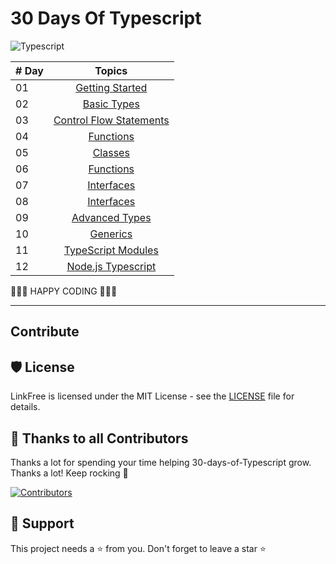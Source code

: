 # 30 Days Of Typescript

![Typescript](https://user-images.githubusercontent.com/85189857/174459576-d676e9a4-e50f-4f00-94fd-999d5b702df0.png)

| # Day |                                              Topics                                              |
| ----- | :----------------------------------------------------------------------------------------------: |
| 01    |                                  [Getting Started](./README.md)                                  |
| 02    |                     [Basic Types](./02_Day_Basic_Type/README.md)                      |
| 03    |    [Control Flow Statements](./03_Day_Booleans_operators_date/03_booleans_operators_date.md)     |
| 04    |                    [Functions](./04_Day_Conditionals/04_day_conditionals.md)                     |
| 05    |                           [Classes](./05_Day_Arrays/05_day_arrays.md)                            |
| 06    |                           [Functions](./06_Day_Loops/06_day_loops.md)                            |
| 07    |                       [Interfaces](./07_Day_Functions/07_day_functions.md)                       |
| 08    |                         [Interfaces](./08_Day_Objects/08_day_objects.md)                         |
| 09    |        [Advanced Types](./09_Day_Higher_order_functions/09_day_higher_order_functions.md)        |
| 10    |                    [Generics](./10_Day_Sets_and_Maps/10_day_Sets_and_Maps.md)                    |
| 11    | [TypeScript Modules](./11_Day_Destructuring_and_spreading/11_day_destructuring_and_spreading.md) |
| 12    |         [Node.js Typescript](./12_Day_Regular_expressions/12_day_regular_expressions.md)         |

🧡🧡🧡 HAPPY CODING 🧡🧡🧡

---
## Contribute



## 🛡️ License

LinkFree is licensed under the MIT License - see the [LICENSE](LICENSE) file for details.

## 💪 Thanks to all Contributors

Thanks a lot for spending your time helping 30-days-of-Typescript grow. Thanks a lot! Keep rocking 🍻

[![Contributors](https://contrib.rocks/image?repo=code-with-onye/30-days-of-Typescript)](https://github.com/code-with-onye/30-days-of-Typescript/graphs/contributors)

## 🙏 Support

This project needs a ⭐️ from you. Don't forget to leave a star ⭐️
